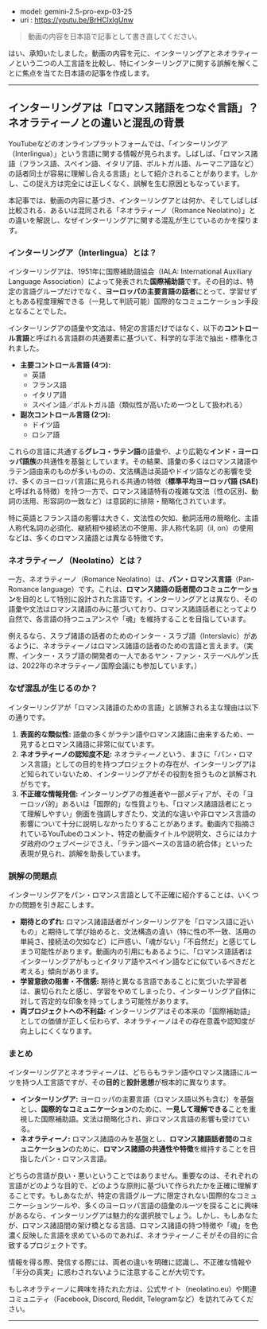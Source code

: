 - model: gemini-2.5-pro-exp-03-25
- uri  : https://youtu.be/BrHClxlgUnw

> 動画の内容を日本語で記事として書き直してください。

はい、承知いたしました。動画の内容を元に、インターリングアとネオラティーノという二つの人工言語を比較し、特にインターリングアに関する誤解を解くことに焦点を当てた日本語の記事を作成します。

---

## インターリングアは「ロマンス諸語をつなぐ言語」？ ネオラティーノとの違いと混乱の背景

YouTubeなどのオンラインプラットフォームでは、「インターリングア（Interlingua）」という言語に関する情報が見られます。しばしば、「ロマンス諸語（フランス語、スペイン語、イタリア語、ポルトガル語、ルーマニア語など）の話者同士が容易に理解し合える言語」として紹介されることがあります。しかし、この捉え方は完全には正しくなく、誤解を生む原因ともなっています。

本記事では、動画の内容に基づき、インターリングアとは何か、そしてしばしば比較される、あるいは混同される「ネオラティーノ（Romance Neolatino）」との違いを解説し、なぜインターリングアに関する混乱が生じているのかを探ります。

### インターリングア（Interlingua）とは？

インターリングアは、1951年に国際補助語協会（IALA: International Auxiliary Language Association）によって発表された**国際補助語**です。その目的は、特定の言語グループだけでなく、**ヨーロッパの主要言語の話者**にとって、学習せずともある程度理解できる（一見して判読可能）国際的なコミュニケーション手段となることでした。

インターリングアの語彙や文法は、特定の言語だけではなく、以下の**コントロール言語**と呼ばれる言語群の共通要素に基づいて、科学的な手法で抽出・標準化されました。

*   **主要コントロール言語 (4つ):**
    *   英語
    *   フランス語
    *   イタリア語
    *   スペイン語／ポルトガル語（類似性が高いため一つとして扱われる）
*   **副次コントロール言語 (2つ):**
    *   ドイツ語
    *   ロシア語

これらの言語に共通する**グレコ・ラテン語**の語彙や、より広範な**インド・ヨーロッパ語族**の共通性を基盤としています。その結果、語彙の多くはロマンス諸語やラテン語由来のものが多いものの、文法構造は英語やドイツ語などの影響を受け、多くのヨーロッパ言語に見られる共通の特徴（**標準平均ヨーロッパ語 (SAE)** と呼ばれる特徴）を持つ一方で、ロマンス諸語特有の複雑な文法（性の区別、動詞の活用、形容詞の一致など）は意図的に排除・簡略化されています。

特に英語とフランス語の影響は大きく、文法性の欠如、動詞活用の簡略化、主語人称代名詞の必須化、継続相や接続法の不使用、非人称代名詞（il, on）の使用などは、多くのロマンス諸語とは異なる特徴です。

### ネオラティーノ（Neolatino）とは？

一方、ネオラティーノ（Romance Neolatino）は、**パン・ロマンス言語**（Pan-Romance language）です。これは、**ロマンス諸語の話者間のコミュニケーション**を目的として特別に設計された言語です。インターリングアとは異なり、その語彙や文法はロマンス諸語のみに基づいており、ロマンス諸語話者にとってより自然で、各言語の持つニュアンスや「魂」を維持することを目指しています。

例えるなら、スラブ諸語の話者のためのインター・スラブ語（Interslavic）があるように、ネオラティーノはロマンス諸語の話者のための言語と言えます。（実際、インター・スラブ語の開発者の一人であるヤン・ファン・ステーベルゲン氏は、2022年のネオラティーノ国際会議にも参加しています。）

### なぜ混乱が生じるのか？

インターリングアが「ロマンス諸語のための言語」と誤解される主な理由は以下の通りです。

1.  **表面的な類似性:** 語彙の多くがラテン語やロマンス諸語に由来するため、一見するとロマンス諸語に非常に似ています。
2.  **ネオラティーノの認知度不足:** ネオラティーノという、まさに「パン・ロマンス言語」としての目的を持つプロジェクトの存在が、インターリングアほど知られていないため、インターリングアがその役割を担うものと誤解されがちです。
3.  **不正確な情報発信:** インターリングアの推進者や一部メディアが、その「ヨーロッパ的」あるいは「国際的」な性質よりも、「ロマンス諸語話者にとって理解しやすい」側面を強調しすぎたり、文法的な違いや非ロマンス言語の影響について十分に説明しなかったりすることがあります。動画内で指摘されているYouTubeのコメント、特定の動画タイトルや説明文、さらにはカナダ政府のウェブページでさえ、「ラテン語ベースの言語の統合体」といった表現が見られ、誤解を助長しています。

### 誤解の問題点

インターリングアをパン・ロマンス言語として不正確に紹介することは、いくつかの問題を引き起こします。

*   **期待とのずれ:** ロマンス諸語話者がインターリングアを「ロマンス語に近いもの」と期待して学び始めると、文法構造の違い（特に性の不一致、活用の単純さ、接続法の欠如など）に戸惑い、「魂がない」「不自然だ」と感じてしまう可能性があります。動画内の引用にもあるように、「ロマンス語話者はインターリングアがもっとイタリア語やスペイン語などに似ているべきだと考える」傾向があります。
*   **学習意欲の阻害・不信感:** 期待と異なる言語であることに気づいた学習者は、裏切られたと感じ、学習をやめてしまったり、インターリングア自体に対して否定的な印象を持ってしまう可能性があります。
*   **両プロジェクトへの不利益:** インターリングアはその本来の「国際補助語」としての価値が正しく伝わらず、ネオラティーノはその存在意義や認知度が向上しにくくなります。

### まとめ

インターリングアとネオラティーノは、どちらもラテン語やロマンス諸語にルーツを持つ人工言語ですが、その**目的**と**設計思想**が根本的に異なります。

*   **インターリングア:** ヨーロッパの主要言語（ロマンス語以外も含む）を基盤とし、**国際的なコミュニケーション**のために、**一見して理解できる**ことを重視した国際補助語。文法は簡略化され、非ロマンス言語の影響も受けている。
*   **ネオラティーノ:** ロマンス諸語のみを基盤とし、**ロマンス諸語話者間のコミュニケーション**のために、**ロマンス諸語の共通性や特徴**を維持することを目指したパン・ロマンス言語。

どちらの言語が良い・悪いということではありません。重要なのは、それぞれの言語がどのような目的で、どのような原則に基づいて作られたかを正確に理解することです。もしあなたが、特定の言語グループに限定されない国際的なコミュニケーションツールや、多くのヨーロッパ言語の語彙のルーツを探ることに興味があるなら、インターリングアは魅力的な選択肢でしょう。しかし、もしあなたが、ロマンス諸語間の架け橋となる言語、ロマンス諸語の持つ特徴や「魂」を色濃く反映した言語を求めているのであれば、ネオラティーノこそがその目的に合致するプロジェクトです。

情報を得る際、発信する際には、両者の違いを明確に認識し、不正確な情報や「半分の真実」に惑わされないように注意することが大切です。

もしネオラティーノに興味を持たれた方は、公式サイト（neolatino.eu）や関連コミュニティ（Facebook, Discord, Reddit, Telegramなど）を訪れてみてください。

---
